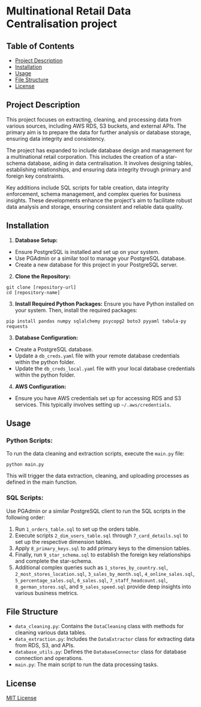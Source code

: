 # Multinational Retail Data Centralisation project

## Table of Contents
- [Project Description](#project-description)
- [Installation](#installation)
- [Usage](#usage)
- [File Structure](#file-structure)
- [License](#license)

## Project Description
This project focuses on extracting, cleaning, and processing data from various sources, including AWS RDS, S3 buckets, and external APIs. The primary aim is to prepare the data for further analysis or database storage, ensuring data integrity and consistency.

The project has expanded to include database design and management for a multinational retail corporation. This includes the creation of a star-schema database, aiding in data centralisation. It involves designing tables, establishing relationships, and ensuring data integrity through primary and foreign key constraints.

Key additions include SQL scripts for table creation, data integrity enforcement, schema management, and complex queries for business insights. These developments enhance the project's aim to facilitate robust data analysis and storage, ensuring consistent and reliable data quality.


## Installation

1. **Database Setup:**
- Ensure PostgreSQL is installed and set up on your system.
- Use PGAdmin or a similar tool to manage your PostgreSQL database.
- Create a new database for this project in your PostgreSQL server.

2. **Clone the Repository:**
```
git clone [repository-url]
cd [repository-name]
```

3. **Install Required Python Packages:**
Ensure you have Python installed on your system. Then, install the required packages:
```
pip install pandas numpy sqlalchemy psycopg2 boto3 pyyaml tabula-py requests
```

3. **Database Configuration:**
- Create a PostgreSQL database.
- Update a `db_creds.yaml` file with your remote database credentials within the python folder.
- Update the `db_creds_local.yaml` file with your local database credentials within the python folder.

4. **AWS Configuration:**
- Ensure you have AWS credentials set up for accessing RDS and S3 services. This typically involves setting up `~/.aws/credentials`.

## Usage
### Python Scripts:
To run the data cleaning and extraction scripts, execute the `main.py` file:
```
python main.py
```
This will trigger the data extraction, cleaning, and uploading processes as defined in the main function.

### SQL Scripts:
Use PGAdmin or a similar PostgreSQL client to run the SQL scripts in the following order:
1. Run `1_orders_table.sql` to set up the orders table.
2. Execute scripts `2_dim_users_table.sql` through `7_card_details.sql` to set up the respective dimension tables.
3. Apply `8_primary_keys.sql` to add primary keys to the dimension tables.
4. Finally, run `9_star_schema.sql` to establish the foreign key relationships and complete the star-schema.
5. Additional complex queries such as `1_stores_by_country.sql`, `2_most_stores_location.sql`, `3_sales_by_month.sql`, `4_online_sales.sql`, `5_percentage_sales.sql`, `6_sales.sql`, `7_staff_headcount.sql`, `8_german_stores.sql`, and `9_sales_speed.sql` provide deep insights into various business metrics.


## File Structure
- `data_cleaning.py`: Contains the `DataCleaning` class with methods for cleaning various data tables.
- `data_extraction.py`: Includes the `DataExtractor` class for extracting data from RDS, S3, and APIs.
- `database_utils.py`: Defines the `DatabaseConnector` class for database connection and operations.
- `main.py`: The main script to run the data processing tasks.

## License
[MIT License](LICENSE)
